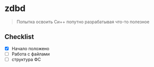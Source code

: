 # zdbd

> Попытка освоить Си++ попутно разрабатывая что-то полезное
> 

## Checklist 
- [x] Начало положено 
- [ ] Работа с файлами
- [ ] структура ФС